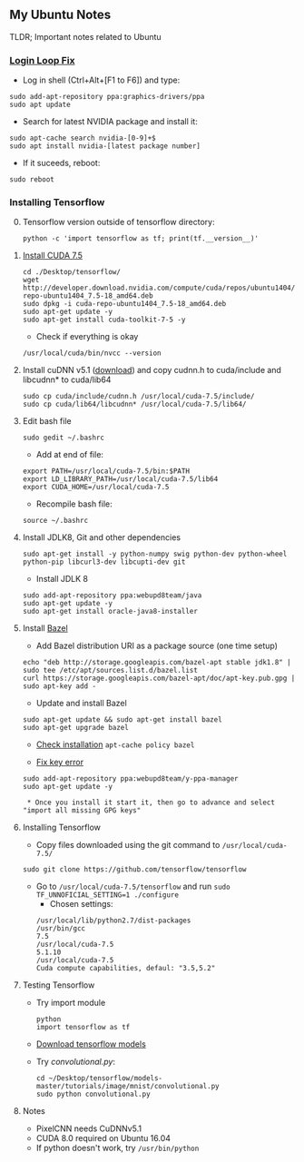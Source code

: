 ## My Ubuntu Notes

TLDR; Important notes related to Ubuntu

### [Login Loop Fix](https://askubuntu.com/questions/223501/ubuntu-gets-stuck-in-a-login-loop)
* Log in shell (Ctrl+Alt+[F1 to F6]) and type:
```
sudo add-apt-repository ppa:graphics-drivers/ppa
sudo apt update
```
* Search for latest NVIDIA package and install it:
```
sudo apt-cache search nvidia-[0-9]+$
sudo apt install nvidia-[latest package number]
```
* If it suceeds, reboot:
```
sudo reboot
```

### Installing Tensorflow
0. Tensorflow version outside of tensorflow directory:

    ```python -c 'import tensorflow as tf; print(tf.__version__)'```

1. [Install CUDA 7.5](http://www.r-tutor.com/gpu-computing/cuda-installation/cuda7.5-ubuntu)

    ```
    cd ./Desktop/tensorflow/
    wget http://developer.download.nvidia.com/compute/cuda/repos/ubuntu1404/x86_64/cuda-repo-ubuntu1404_7.5-18_amd64.deb
    sudo dpkg -i cuda-repo-ubuntu1404_7.5-18_amd64.deb
    sudo apt-get update -y
    sudo apt-get install cuda-toolkit-7-5 -y
    ```

    * Check if everything is okay
  
    ```/usr/local/cuda/bin/nvcc --version```

2. Install cuDNN v5.1 ([download](https://developer.nvidia.com/rdp/cudnn-download)) and copy cudnn.h to cuda/include and libcudnn* to cuda/lib64
  
    ```
    sudo cp cuda/include/cudnn.h /usr/local/cuda-7.5/include/
    sudo cp cuda/lib64/libcudnn* /usr/local/cuda-7.5/lib64/
    ```

3. Edit bash file

    ```sudo gedit ~/.bashrc```

    * Add at end of file:
  
    ```
    export PATH=/usr/local/cuda-7.5/bin:$PATH
    export LD_LIBRARY_PATH=/usr/local/cuda-7.5/lib64
    export CUDA_HOME=/usr/local/cuda-7.5
    ```
    
    * Recompile bash file:
  
    ```source ~/.bashrc```

4. Install JDLK8, Git and other dependencies

    ```sudo apt-get install -y python-numpy swig python-dev python-wheel python-pip libcurl3-dev libcupti-dev git```

    * Install JDLK 8
  
    ```
    sudo add-apt-repository ppa:webupd8team/java
    sudo apt-get update -y
    sudo apt-get install oracle-java8-installer
    ```

5. Install [Bazel](bazel.io/docs/install.html)

    * Add Bazel distribution URI as a package source (one time setup)
    ```
    echo "deb http://storage.googleapis.com/bazel-apt stable jdk1.8" | sudo tee /etc/apt/sources.list.d/bazel.list
    curl https://storage.googleapis.com/bazel-apt/doc/apt-key.pub.gpg | sudo apt-key add -
    ```

    * Update and install Bazel
    ```
    sudo apt-get update && sudo apt-get install bazel
    sudo apt-get upgrade bazel
    ```

    * [Check installation](http://askubuntu.com/questions/87415/how-can-i-find-out-if-a-specific-program-is-installed)
    ```apt-cache policy bazel```

    * [Fix key error](http://askubuntu.com/questions/127326/how-to-fix-missing-gpg-keys)
    ```
    sudo add-apt-repository ppa:webupd8team/y-ppa-manager  
    sudo apt-get update -y 
    ``` 

        * Once you install it start it, then go to advance and select "import all missing GPG keys"


6. Installing Tensorflow 
    * Copy files downloaded using the git command to ```/usr/local/cuda-7.5/```
  
    ```sudo git clone https://github.com/tensorflow/tensorflow```

    * Go to ```/usr/local/cuda-7.5/tensorflow``` and run ```sudo TF_UNNOFICIAL_SETTING=1 ./configure```
        * Chosen settings:
       ```
       /usr/local/lib/python2.7/dist-packages
       /usr/bin/gcc
       7.5
       /usr/local/cuda-7.5
       5.1.10
       /usr/local/cuda-7.5
       Cuda compute capabilities, defaul: "3.5,5.2"
       ```

7. Testing Tensorflow
    * Try import module
   
       ```
       python
       import tensorflow as tf
       ```

    * [Download tensorflow models](https://github.com/tensorflow/models)

    * Try *convolutional.py*:
    
        ```
        cd ~/Desktop/tensorflow/models-master/tutorials/image/mnist/convolutional.py
        sudo python convolutional.py
        ```

8. Notes
   * PixelCNN needs CuDNNv5.1
   * CUDA 8.0 required on Ubuntu 16.04
   * If python doesn't work, try ```/usr/bin/python```
